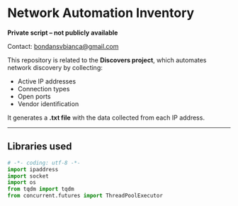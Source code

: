 # Network Automation Inventory

**Private script – not publicly available**

Contact: bondansvbianca@gmail.com

This repository is related to the **Discovers project**, which automates network discovery by collecting:

- Active IP addresses
- Connection types
- Open ports
- Vendor identification

It generates a **.txt file** with the data collected from each IP address.

---

## Libraries used

```python
# -*- coding: utf-8 -*-
import ipaddress
import socket
import os
from tqdm import tqdm
from concurrent.futures import ThreadPoolExecutor
